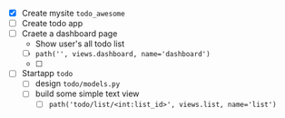 - [x] Create mysite `todo_awesome`
- [ ] Create todo app
- [ ] Craete a dashboard page
  - Show user's all todo list
  - [ ] `path('', views.dashboard, name='dashboard')`
  - [ ] 
- [ ] Startapp `todo`
  - [ ] design `todo/models.py`
  - [ ] build some simple text view
    - [ ] `path('todo/list/<int:list_id>', views.list, name='list')`